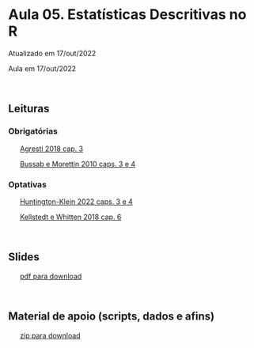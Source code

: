 

# Aula 05. Estatísticas Descritivas no R

Atualizado em 17/out/2022

Aula em 17/out/2022

<br>

## Leituras

### Obrigatórias 

&nbsp;&nbsp;&nbsp;&nbsp;&nbsp; [Agresti 2018 cap. 3](leituras/agresti-2018-cap3.pdf)

&nbsp;&nbsp;&nbsp;&nbsp;&nbsp; [Bussab e Morettin 2010 caps. 3 e 4](leituras/bussab-morettin-2010-cap3e4.pdf)


### Optativas

&nbsp;&nbsp;&nbsp;&nbsp;&nbsp; [Huntington-Klein 2022 caps. 3 e 4](leituras/huntington-klein-2022-cap3e4.pdf)

&nbsp;&nbsp;&nbsp;&nbsp;&nbsp; [Kellstedt e Whitten 2018 cap. 6](leituras/kellstedt-whitten-2018-cap6.pdf)

<br>

## Slides
 
&nbsp;&nbsp;&nbsp;&nbsp;&nbsp; [pdf para download](slides/MQ_2022_Aula_05.pdf)
 
<br>

## Material de apoio (scripts, dados e afins)
 
&nbsp;&nbsp;&nbsp;&nbsp;&nbsp; [zip para download](material-apoio.zip)
 








